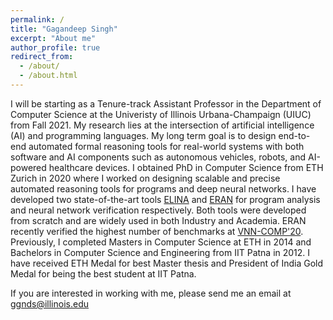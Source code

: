 ```yaml
---
permalink: /
title: "Gagandeep Singh"
excerpt: "About me"
author_profile: true
redirect_from: 
  - /about/
  - /about.html
---
```


I will be starting as a Tenure-track Assistant Professor in the Department of Computer Science at the Univeristy of Illinois Urbana-Champaign (UIUC) from Fall 2021. My research lies at the intersection of artificial intelligence (AI) and programming languages. My long term goal is to design end-to-end automated formal reasoning tools for real-world systems with both software and AI components such as autonomous vehicles, robots, and AI-powered healthcare devices. I obtained PhD in Computer Science from ETH Zurich in 2020 where I worked on designing scalable and precise automated reasoning tools for programs and deep neural networks. I have developed two state-of-the-art tools [ELINA](https://github.com/eth-sri/ELINA) and [ERAN](https://github.com/eth-sri/eran) for program analysis and neural network verification respectively. Both tools were developed from scratch and are widely used in both Industry and Academia. ERAN recently verified the highest number of benchmarks at [VNN-COMP'20](https://sites.google.com/view/vnn20/vnncomp). Previously, I completed Masters in Computer Science at ETH in 2014 and Bachelors in Computer Science and Engineering from IIT Patna in 2012. I have received ETH Medal for best Master thesis and President of India Gold Medal for being the best student at IIT Patna.

If you are interested in working with me, please send me an email at ggnds@illinois.edu
